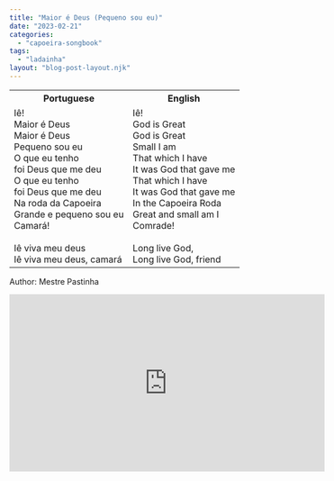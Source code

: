 ```yaml
---
title: "Maior é Deus (Pequeno sou eu)"
date: "2023-02-21"
categories: 
  - "capoeira-songbook"
tags: 
  - "ladainha"
layout: "blog-post-layout.njk"
---
```


<table class="capoeira-table">
    <tr class="header-row">
        <th>Portuguese</th>
        <th>English</th>
    </tr>
    <tr>
        <td>Iê!<br>
Maior é Deus<br>
Maior é Deus<br>
Pequeno sou eu<br>
O que eu tenho<br>
foi Deus que me deu<br>
O que eu tenho<br>
foi Deus que me deu<br>
Na roda da Capoeira<br>
Grande e pequeno sou eu<br>
Camará!<br>
<br>
Iê viva meu deus<br>
Iê viva meu deus, camará</td>
        <td>Iê!<br>
God is Great<br>
God is Great<br>
Small I am<br>
That which I have<br>
It was God that gave me<br>
That which I have<br>
It was God that gave me<br>
In the Capoeira Roda<br>
Great and small am I<br>
Comrade!<br>
<br>
Long live God,<br>
Long live God, friend</td>
    </tr>
</table>

<figcaption>

Author: Mestre Pastinha

</figcaption>

<iframe width="560" height="315" src="https://www.youtube.com/embed/cd6RD3_j-Cc" title="YouTube video player" frameborder="0" allow="accelerometer; autoplay; clipboard-write; encrypted-media; gyroscope; picture-in-picture" allowfullscreen></iframe>